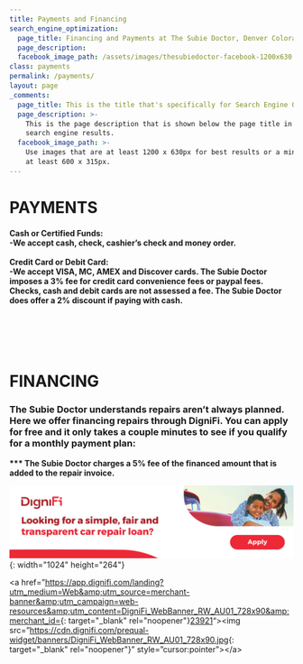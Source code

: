 ```yaml
---
title: Payments and Financing
search_engine_optimization:
  page_title: Financing and Payments at The Subie Doctor, Denver Colorado
  page_description:
  facebook_image_path: /assets/images/thesubiedoctor-facebook-1200x630.png
class: payments
permalink: /payments/
layout: page
_comments:
  page_title: This is the title that's specifically for Search Engine Optimization.
  page_description: >-
    This is the page description that is shown below the page title in the
    search engine results.
  facebook_image_path: >-
    Use images that are at least 1200 x 630px for best results or a minimum of
    at least 600 x 315px.
---
```

# PAYMENTS

#### Cash or Certified Funds:<br>\-We accept cash, check, cashier’s check and money order. &nbsp;<br><br>Credit Card or Debit Card:<br>\-We accept VISA, MC, AMEX and Discover cards. The Subie Doctor imposes a 3% fee for credit card convenience fees or paypal fees. Checks, cash and debit cards are not assessed a fee. The Subie Doctor does offer a 2% discount if paying with cash.

#### <br>

### &nbsp;

# FINANCING

### The Subie Doctor understands repairs aren’t always planned.  Here we offer financing repairs through DigniFi.  You can apply for free and it only takes a couple minutes to see if you qualify for a monthly payment plan:

**\*\*\* The Subie Doctor charges a 5% fee of the financed amount that is added to the repair invoice.**

![](/assets/images/webbanner-970x250-billboard.jpg){: width="1024" height="264"}

&lt;a href=”[<u>https://app.dignifi.com/landing?utm_medium=Web&amp;utm_source=merchant-banner&amp;utm_campaign=web-resources&amp;utm_content=DigniFi_WebBanner_RW_AU01_728x90&amp;merchant_id=</u>](https://app.dignifi.com/landing?utm_medium=Web&amp;utm_source=merchant-banner&amp;utm_campaign=web-resources&amp;utm_content=DigniFi_WebBanner_RW_AU01_728x90&amp;merchant_id=24300 "https://app.dignifi.com/landing?utm_medium=Web&amp;utm_source=merchant-banner&amp;utm_campaign=web-resources&amp;utm_content=DigniFi_WebBanner_RW_AU01_728x90&amp;merchant_id=24300"){: target="_blank" rel="noopener"}<u>23921</u>“&gt;&lt;img src=”[<u>https://cdn.dignifi.com/prequal-widget/banners/DigniFi_WebBanner_RW_AU01_728x90.jpg</u>](https://cdn.dignifi.com/prequal-widget/banners/DigniFi_WebBanner_RW_AU01_728x90.jpg "https://cdn.dignifi.com/prequal-widget/banners/DigniFi_WebBanner_RW_AU01_728x90.jpg"){: target="_blank" rel="noopener"}” style=”cursor:pointer”&gt;&lt;/a&gt;

&nbsp;